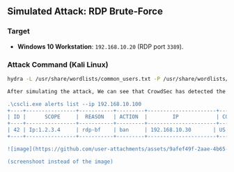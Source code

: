## Simulated Attack: RDP Brute-Force  

### Target  
- **Windows 10 Workstation**: `192.168.10.20` (RDP port `3389`).  

### Attack Command (Kali Linux)  
```bash
hydra -L /usr/share/wordlists/common_users.txt -P /usr/share/wordlists/rockyou.txt rdp://192.168.10.20

After simulating the attack, We can see that CrowdSec has detected the brute-force attempt and banned the Kali's IP (192.168.10.30):

.\cscli.exe alerts list --ip 192.168.10.100
+----+----------------+-----------+---------+----------------------+--------+------------+
| ID |      SCOPE     |  REASON   | ACTION  |        IP            | COUNTRY | AS_NAME    |
+----+----------------+-----------+---------+----------------------+--------+------------+
| 42 | Ip:1.2.3.4     | rdp-bf    | ban     | 192.168.10.30       | US      | Kali Linux |
+----+----------------+-----------+---------+----------------------+--------+------------+

![image](https://github.com/user-attachments/assets/9afef49f-2aae-4b65-84d4-33d6994b2ee2)

(screenshoot instead of the image)
